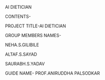 AI DIETICIAN

CONTENTS-

PROJECT TITLE-AI DIETICIAN

GROUP MEMBERS NAMES- 

NEHA.S.GILIBILE

ALTAF.S.SAYAD

SAURABH.S.YADAV

GUIDE NAME- PROF.ANIRUDDHA PALSODKAR
